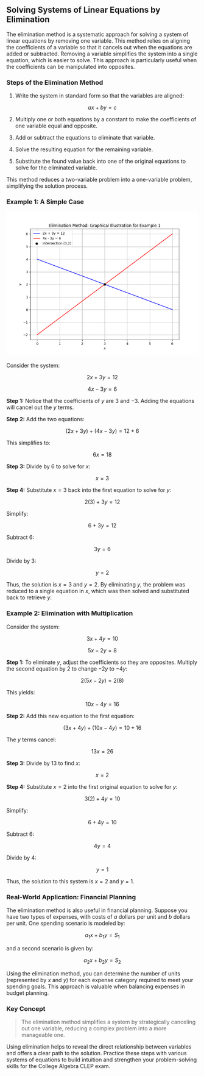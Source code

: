 ## Solving Systems of Linear Equations by Elimination

The elimination method is a systematic approach for solving a system of linear equations by removing one variable. This method relies on aligning the coefficients of a variable so that it cancels out when the equations are added or subtracted. Removing a variable simplifies the system into a single equation, which is easier to solve. This approach is particularly useful when the coefficients can be manipulated into opposites.

### Steps of the Elimination Method

1. Write the system in standard form so that the variables are aligned:

$$
ax + by = c
$$

2. Multiply one or both equations by a constant to make the coefficients of one variable equal and opposite.

3. Add or subtract the equations to eliminate that variable.

4. Solve the resulting equation for the remaining variable.

5. Substitute the found value back into one of the original equations to solve for the eliminated variable.

This method reduces a two-variable problem into a one-variable problem, simplifying the solution process.

### Example 1: A Simple Case

![2D line plot showing lines $2x+3y=12$ and $4x-3y=6$ intersecting at $(3,2)$](images/plot_1_09-02-lesson-solving-systems-of-linear-equations-by-elimination.md.png)

Consider the system:

$$
2x + 3y = 12
$$

$$
4x - 3y = 6
$$

**Step 1:** Notice that the coefficients of $y$ are $3$ and $-3$. Adding the equations will cancel out the $y$ terms.

**Step 2:** Add the two equations:

$$
(2x + 3y) + (4x - 3y) = 12 + 6
$$

This simplifies to:

$$
6x = 18
$$

**Step 3:** Divide by $6$ to solve for $x$:

$$
x = 3
$$

**Step 4:** Substitute $x = 3$ back into the first equation to solve for $y$:

$$
2(3) + 3y = 12
$$

Simplify:

$$
6 + 3y = 12
$$

Subtract $6$:

$$
3y = 6
$$

Divide by $3$:

$$
y = 2
$$

Thus, the solution is $x = 3$ and $y = 2$. By eliminating $y$, the problem was reduced to a single equation in $x$, which was then solved and substituted back to retrieve $y$.

### Example 2: Elimination with Multiplication

Consider the system:

$$
3x + 4y = 10
$$

$$
5x - 2y = 8
$$

**Step 1:** To eliminate $y$, adjust the coefficients so they are opposites. Multiply the second equation by $2$ to change $-2y$ to $-4y$:

$$
2(5x - 2y) = 2(8)
$$

This yields:

$$
10x - 4y = 16
$$

**Step 2:** Add this new equation to the first equation:

$$
(3x + 4y) + (10x - 4y) = 10 + 16
$$

The $y$ terms cancel:

$$
13x = 26
$$

**Step 3:** Divide by $13$ to find $x$:

$$
x = 2
$$

**Step 4:** Substitute $x = 2$ into the first original equation to solve for $y$:

$$
3(2) + 4y = 10
$$

Simplify:

$$
6 + 4y = 10
$$

Subtract $6$:

$$
4y = 4
$$

Divide by $4$:

$$
y = 1
$$

Thus, the solution to this system is $x = 2$ and $y = 1$.

### Real-World Application: Financial Planning

The elimination method is also useful in financial planning. Suppose you have two types of expenses, with costs of $a$ dollars per unit and $b$ dollars per unit. One spending scenario is modeled by:

$$
a_1x + b_1y = S_1
$$

and a second scenario is given by:

$$
a_2x + b_2y = S_2
$$

Using the elimination method, you can determine the number of units (represented by $x$ and $y$) for each expense category required to meet your spending goals. This approach is valuable when balancing expenses in budget planning.

### Key Concept

> The elimination method simplifies a system by strategically canceling out one variable, reducing a complex problem into a more manageable one.

Using elimination helps to reveal the direct relationship between variables and offers a clear path to the solution. Practice these steps with various systems of equations to build intuition and strengthen your problem-solving skills for the College Algebra CLEP exam.